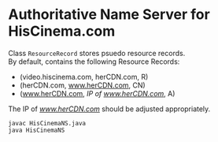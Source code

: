 # Authoritative Name Server for HisCinema.com
Class `ResourceRecord` stores psuedo resource records.  
By default, contains the following Resource Records:
- (video.hiscinema.com, herCDN.com, R)
- (herCDN.com, www.herCDN.com, CN)
- (www.herCDN.com, *IP of www.herCDN.com*, A)  

The IP of *www.herCDN.com* should be adjusted appropriately.

```
javac HisCinemaNS.java
java HisCinemaNS
```
